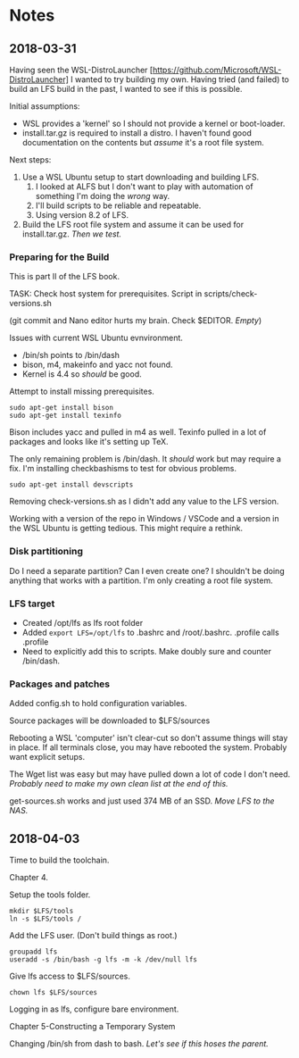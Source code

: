 # Notes

## 2018-03-31

Having seen the WSL-DistroLauncher [https://github.com/Microsoft/WSL-DistroLauncher] I wanted to try building my own. Having tried (and failed) to build an LFS build in the past, I wanted to see if this is possible.

Initial assumptions:

* WSL provides a 'kernel' so I should not provide a kernel or boot-loader.
* install.tar.gz is required to install a distro. I haven't found good documentation on the contents but *assume* it's a root file system.

Next steps:

1. Use a WSL Ubuntu setup to start downloading and building LFS.
    1. I looked at ALFS but I don't want to play with automation of something I'm doing the *wrong* way.
    1. I'll build scripts to be reliable and repeatable.
    1. Using version 8.2 of LFS.
1. Build the LFS root file system and assume it can be used for install.tar.gz. *Then we test.*

### Preparing for the Build

This is part II of the LFS book.

TASK: Check host system for prerequisites. Script in scripts/check-versions.sh

(git commit and Nano editor hurts my brain. Check $EDITOR. *Empty*)

Issues with current WSL Ubuntu evnvironment.

* /bin/sh points to /bin/dash
* bison, m4, makeinfo and yacc not found. 
* Kernel is 4.4 so *should* be good.

Attempt to install missing prerequisites.

``` shell
sudo apt-get install bison
sudo apt-get install texinfo
```

Bison includes yacc and pulled in m4 as well. Texinfo pulled in a lot of packages and looks like it's setting up TeX.

The only remaining problem is /bin/dash. It *should* work but may require a fix. I'm installing checkbashisms to test for obvious problems.

``` shell
sudo apt-get install devscripts
```

Removing check-versions.sh as I didn't add any value to the LFS version.

Working with a version of the repo in Windows / VSCode and a version in the WSL Ubuntu is getting tedious. This might require a rethink.

### Disk partitioning

Do I need a separate partition? Can I even create one? I shouldn't be doing anything that works with a partition. I'm only creating a root file system.

### LFS target

* Created /opt/lfs as lfs root folder
* Added ```export LFS=/opt/lfs``` to .bashrc and /root/.bashrc. .profile calls .profile
* Need to explicitly add this to scripts. Make doubly sure and counter /bin/dash.

### Packages and patches

Added config.sh to hold configuration variables.

Source packages will be downloaded to $LFS/sources

Rebooting a WSL 'computer' isn't clear-cut so don't assume things will stay in place. If all terminals close, you may have rebooted the system. Probably want explicit setups.

The Wget list was easy but may have pulled down a lot of code I don't need. *Probably need to make my own clean list at the end of this.*

get-sources.sh works and just used 374 MB of an SSD. *Move LFS to the NAS.*

## 2018-04-03

Time to build the toolchain.

Chapter 4.

Setup the tools folder.

``` shell
mkdir $LFS/tools
ln -s $LFS/tools /
```

Add the LFS user. (Don't build things as root.)

``` shell
groupadd lfs
useradd -s /bin/bash -g lfs -m -k /dev/null lfs
```

Give lfs access to $LFS/sources.

``` shell
chown lfs $LFS/sources
```

Logging in as lfs, configure bare environment.

Chapter 5-Constructing a Temporary System

Changing /bin/sh from dash to bash. *Let's see if this hoses the parent.*
